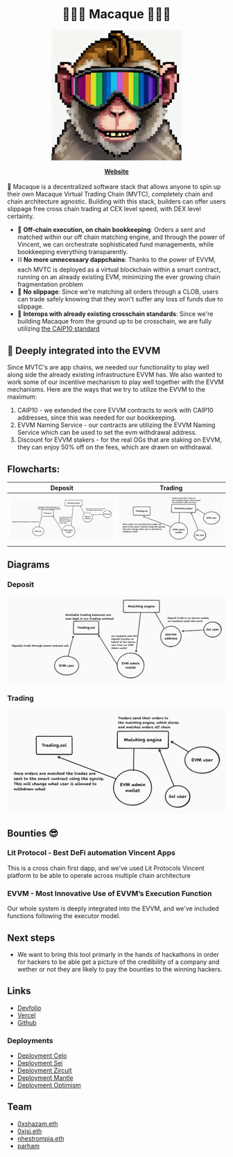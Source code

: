 <h1 align="center">
🐒🐒🐒 Macaque 🐒🐒🐒
</h1>

<h4 align="center">
  <p align="center">
    <img src="./assets/Logo.jpg" alt="Logo" width="300" height="auto">
  </p>
  <a href="https://sloths-warsaw.vercel.app/">Website</a>
</h4>

🐒 Macaque is a decentralized software stack that allows anyone to spin up their own Macaque Virtual Trading Chain (MVTC), completely chain and chain architecture agnostic. Building with this stack, builders can offer users slippage free cross chain trading at CEX level speed, with DEX level certainty.

- 💅 **Off-chain execution, on chain bookkeeping**: Orders a sent and matched within our off chain matching engine, and through the power of Vincent, we can orchestrate sophisticated fund managements, while bookkeeping everything transparently.
- ⛓️ **No more unnecessary dappchains**: Thanks to the power of EVVM, each MVTC is deployed as a virtual blockchain within a smart contract, running on an already existing EVM, minimizing the ever growing chain fragmentation problem
- 🤑 **No slippage**: Since we're matching all orders through a CLOB, users can trade safely knowing that they won't suffer any loss of funds due to slippage.
- 🌉 **Interops with already existing crosschain standards**: Since we're building Macaque from the ground up to be crosschain, we are fully utilizing [the CAIP10 standard](https://chainagnostic.org/CAIPs/caip-10)

## 🪏 Deeply integrated into the EVVM

Since MVTC's are app chains, we needed our functionality to play well along side the already existing infrastructure EVVM has. We also wanted to work some of our incentive mechanism to play well together with the EVVM mechanisms. Here are the ways that we try to utilize the EVVM to the maximum:
1. CAIP10 - we extended the core EVVM contracts to work with CAIP10 addresses, since this was needed for our bookkeeping.
2. EVVM Naming Service - our contracts are utilizing the EVVM Naming Service which can be used to set the evm withdrawal address.
3. Discount for EVVM stakers - for the real OGs that are staking on EVVM, they can enjoy 50% off on the fees, which are drawn on withdrawal.

## Flowcharts:
| Deposit                           | Trading                           |
| --------------------------------- | --------------------------------- |
| ![deposit](assets/Deposit.png)    | ![trading](assets/Trading.png)    |


## Diagrams
### Deposit
![deposit](assets/Deposit.png)

### Trading
![trading](assets/Trading.png)

## Bounties 😎

### Lit Protocol - Best DeFi automation Vincent Apps
This is a cross chain first dapp, and we've used Lit Protocols Vincent platform to be able to operate across multiple chain architecture

### EVVM - Most Innovative Use of EVVM’s Execution Function
Our whole system is deeply integrated into the EVVM, and we've included functions following the executor model.

## Next steps

- We want to bring this tool primarly in the hands of hackathons in order for hackers to be able get a picture of the credibility of a company and wether or not they are likely to pay the bounties to the winning hackers.

## Links

- [Devfolio](https://devfolio.co/projects/sloth-shaming-bea7)
- [Vercel](https://sloths-warsaw.vercel.app/)
- [Github](https://github.com/warsaw-hackers/Sloth-Shaming)

### Deployments
- [Deployment Celo](https://explorer.celo.org/alfajores/address/0x81afFbf9392a1402B44B8b6C45C89F602657b3eF)
- [Deployment Sei](https://seitrace.com/address/0xF519289Ed67326514c6Eb47851f9e605DC8ad640?chain=pacific-1)
- [Deployment Zircuit](https://explorer.testnet.zircuit.com/address/0x81afFbf9392a1402B44B8b6C45C89F602657b3eF)
- [Deployment Mantle](https://explorer.sepolia.mantle.xyz/address/0xF519289Ed67326514c6Eb47851f9e605DC8ad640?tab=txs)
- [Deployment Optimism](https://sepolia-optimism.etherscan.io/address/0xBf8C8Ef202C8D14f8657f6E476c0F115906c773D)




## Team

- [0xshazam.eth](https://x.com/0xshazam)
- [0xjsi.eth](https://x.com/0xjsieth)
- [nhestrompia.eth](https://x.com/nhestrompia)
- [parham](https://x.com/khodedawsh)
